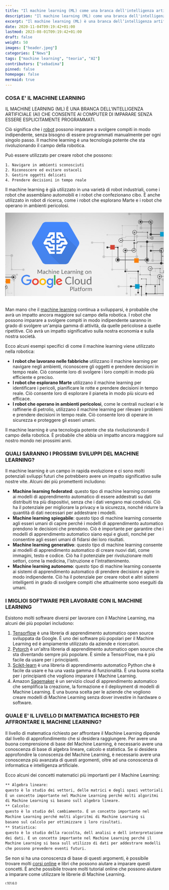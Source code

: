 ```yaml
---
title: "Il machine learning (ML) come una branca dell'intelligenza artificiale" 
description: "Il machine learning (ML) come una branca dell'intelligenza artificiale" 
excerpt: "Il machine learning (ML) è una branca dell’intelligenza artificiale (AI) che consente ai computer di imparare senza essere esplicitamente programmati..."
date: 2020-11-04T09:19:42+01:00
lastmod: 2023-08-01T09:19:42+01:00
draft: false
weight: 50
images: ["header.jpeg"]
categories: ["News"]
tags: ["machine learning", "teoria", "AI"]
contributors: ["sebadima"]
pinned: false
homepage: false
mermaid: true
---
```




### COSA E' IL MACHINE LEARNING

IL MACHINE LEARNING (ML) È UNA BRANCA DELL'INTELLIGENZA ARTIFICIALE (AI) CHE CONSENTE AI COMPUTER DI IMPARARE SENZA ESSERE ESPLICITAMENTE PROGRAMMATI. 

Ciò significa che i <a href="https://it.wikipedia.org/wiki/Robot" target="_blank" rel="noopener">robot</a>  possono imparare a svolgere compiti in modo indipendente, senza bisogno di essere programmati manualmente per ogni singolo passo.  Il machine learning è una tecnologia potente che sta rivoluzionando il campo della robotica. 

Può essere utilizzato per creare robot che possono:

    1. Navigare in ambienti sconosciuti
    2. Riconoscere ed evitare ostacoli
    3. Gestire oggetti delicati
    4. Prendere decisioni in tempo reale

Il machine learning è già utilizzato in una varietà di robot industriali, come i robot che assemblano automobili e i robot che confezionano cibo. È anche utilizzato in robot di ricerca, come i robot che esplorano Marte e i robot che operano in ambienti pericolosi.

<img width="800" class="x figure-img img-fluid lazyload blur-up" src="images/101.png" alt="Servizi cloud Google per il machine learning"> 

<br>
<br>

Man mano che il <a href="https://it.wikipedia.org/wiki/Apprendimento_automatico" target="_blank" rel="noopener">machine learning</a>    continua a svilupparsi, è probabile che avrà un impatto ancora maggiore sul campo della robotica. I robot che possono imparare a svolgere compiti in modo indipendente saranno in grado di svolgere un'ampia gamma di attività, da quelle pericolose a quelle ripetitive. Ciò avrà un impatto significativo sulla nostra economia e sulla nostra società.

Ecco alcuni esempi specifici di come il machine learning viene utilizzato nella robotica:

- **I robot che lavorano nelle fabbriche** utilizzano il machine learning per navigare negli ambienti, riconoscere gli oggetti e prendere decisioni in tempo reale. Ciò consente loro di svolgere i loro compiti in modo più efficiente e preciso.
- **I robot che esplorano Marte** utilizzano il machine learning per identificare i pericoli, pianificare le rotte e prendere decisioni in tempo reale. Ciò consente loro di esplorare il pianeta in modo più sicuro ed efficace.
- **I robot che operano in ambienti pericolosi**, come le centrali nucleari e le raffinerie di petrolio, utilizzano il machine learning per rilevare i problemi e prendere decisioni in tempo reale. Ciò consente loro di operare in sicurezza e proteggere gli esseri umani.

Il machine learning è una tecnologia potente che sta rivoluzionando il campo della robotica. È probabile che abbia un impatto ancora maggiore sul nostro mondo nei prossimi anni.


### QUALI SARANNO I PROSSIMI SVILUPPI DEL MACHINE LEARNING?

Il machine learning è un campo in rapida evoluzione e ci sono molti potenziali sviluppi futuri che potrebbero avere un impatto significativo sulle nostre vite. Alcuni dei più promettenti includono:

- **Machine learning federated**: questo tipo di machine learning consente ai modelli di apprendimento automatico di essere addestrati su dati distribuiti tra più dispositivi, senza che i dati vengano mai condivisi. Ciò ha il potenziale per migliorare la privacy e la sicurezza, nonché ridurre la quantità di dati necessari per addestrare i modelli.
- **Machine learning spiegabile**: questo tipo di machine learning consente agli esseri umani di capire perché i modelli di apprendimento automatico prendono le decisioni che prendono. Ciò è importante per garantire che i modelli di apprendimento automatico siano equi e giusti, nonché per consentire agli esseri umani di fidarsi dei loro risultati.
- **Machine learning generativo**: questo tipo di machine learning consente ai modelli di apprendimento automatico di creare nuovi dati, come immagini, testo e codice. Ciò ha il potenziale per rivoluzionare molti settori, come la medicina, l'istruzione e l'intrattenimento.
- **Machine learning autonomo**: questo tipo di machine learning consente ai sistemi di apprendimento automatico di prendere decisioni e agire in modo indipendente. Ciò ha il potenziale per creare robot e altri sistemi intelligenti in grado di svolgere compiti che attualmente sono eseguiti da umani.

### I MIGLIOI SOFTWARE PER LAVORARE CON IL MACHINE LEARNING

Esistono molti software diversi per lavorare con il Machine Learning, ma alcuni dei più popolari includono:

1. <a href="https://www.tensorflow.org/" target="_blank" rel="noopener">Tensorflow</a>    è una libreria di apprendimento automatico open source sviluppata da Google. È uno dei software più popolari per il Machine Learning ed è ampiamente utilizzato da aziende e ricercatori.
2. <a href="https://pytorch.org/" target="_blank" rel="noopener">Pytorch</a>    è un'altra libreria di apprendimento automatico open source che sta diventando sempre più popolare. È simile a TensorFlow, ma è più facile da usare per i principianti.
3. <a href="https://scikit-learn.org" target="_blank" rel="noopener">Scikit-learn</a>    è una libreria di apprendimento automatico Python che è facile da usare e ha una vasta gamma di funzionalità. È una buona scelta per i principianti che vogliono imparare il Machine Learning.
4. Amazon <a href="https://aws.amazon.com/sagemaker/" target="_blank" rel="noopener">Sagemaker</a> è un servizio cloud di apprendimento automatico che semplifica la creazione, la formazione e il deployment di modelli di Machine Learning. È una buona scelta per le aziende che vogliono creare modelli di Machine Learning senza dover investire in hardware o software.


### QUALE E' IL LIVELLO DI MATEMATICA RICHIESTO PER AFFRONTARE IL MACHINE LEARNING? 

Il livello di matematica richiesto per affrontare il Machine Learning dipende dal livello di approfondimento che si desidera raggiungere. Per avere una buona comprensione di base del Machine Learning, è necessario avere una conoscenza di base di algebra lineare, calcolo e statistica. Se si desidera approfondire la conoscenza del Machine Learning, è necessario avere una conoscenza più avanzata di questi argomenti, oltre ad una conoscenza di informatica e intelligenza artificiale.

Ecco alcuni dei concetti matematici più importanti per il Machine Learning:

```bash
** Algebra lineare: 
questo è lo studio dei vettori, delle matrici e degli spazi vettoriali. 
È un concetto importante nel Machine Learning perché molti algoritmi 
di Machine Learning si basano sull algebra lineare.
** Calcolo: 
questo è lo studio del cambiamento. È un concetto importante nel 
Machine Learning perché molti algoritmi di Machine Learning si 
basano sul calcolo per ottimizzare i loro risultati.
** Statistica: 
questo è lo studio della raccolta, dell analisi e dell interpretazione 
dei dati. È un concetto importante nel Machine Learning perché il 
Machine Learning si basa sull utilizzo di dati per addestrare modelli 
che possono prevedere eventi futuri.
```

Se non si ha una conoscenza di base di questi argomenti, è possibile trovare molti <a href="https://www.google.com/search?q=corsi+online+e+libri+sul+machine+learning+free+PDF&client=firefox-b-d&sxsrf=AB5stBhaI5Imnbi2mZyhe-uqvhL2UlKBvg%3A1690989269103&ei=1XLKZKeiBf2Uxc8PoOWEsA8&ved=0ahUKEwjn4M_1ob6AAxV9SvEDHaAyAfYQ4dUDCA8&uact=5&oq=corsi+online+e+libri+sul+machine+learning+free+PDF&gs_lp=Egxnd3Mtd2l6LXNlcnAiMmNvcnNpIG9ubGluZSBlIGxpYnJpIHN1bCBtYWNoaW5lIGxlYXJuaW5nIGZyZWUgUERGMgUQIRigAUjjUVD2CFjTSnAAeAOQAQCYAd4BoAGAHKoBBjIuMjcuMbgBA8gBAPgBAcICBBAAGEfCAggQIRgWGB4YHcICBBAhGBXCAgcQIRigARgK4gMEGAAgQYgGAZAGCA&sclient=gws-wiz-serp" target="_blank" rel="noopener">corsi online</a>     e libri che possono aiutare a imparare questi concetti. È anche possibile trovare molti tutorial online che possono aiutare a imparare come utilizzare le librerie di Machine Learning.




<p style="font-size: 10px">r.101.6.0</p>
